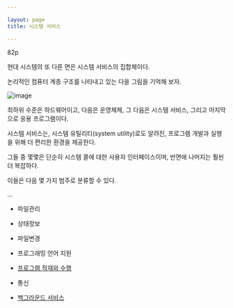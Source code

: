 ```yaml
---

layout: page
title: 시스템 서비스

---
```



82p

현대 시스템의 또 다른 면은 시스템 서비스의 집합체이다.

논리적인 컴퓨터 계층 구조를 나타내고 있는 다을 그림을 기억해 보자.

![image](https://user-images.githubusercontent.com/116250393/213810541-86e552c8-0f8f-4134-9780-5781da4d1618.png)

최하위 수준은 하드웨어이고, 다음은 운영체제, 그 다음은 시스템 서비스, 그리고 마지막으로 응용 프로그램이다.

시스템 서비스는, 시스템 유틸리티(system utility)로도 알려진, 프로그램 개발과 실행을 위해 더 편리한 환경을 제공한다.

그들 중 몇몇은 단순히 시스템 콜에 대한 사용자 인터페이스이며, 반면에 나머지는 훨씬 더 복잡하다.

이들은 다음 몇 가지 범주로 분류할 수 있다.

...

* 파일관리

* 상태정보

* 파일변경

* 프로그래밍 언어 지원

* [프로그램 적재와 수행](프로그램-적재와-수행.md)

* 통신

* [백그라운드 서비스](백그라운드-서비스.md)